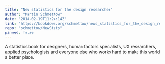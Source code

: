 ```yaml
---
title: "New statistics for the design researcher"
author: "Martin Schmettow"
date: "2018-02-19T11:24:14Z"
link: "https://bookdown.org/schmettow/news_statistics_for_the_design_researche/"
repo: "schmettow/NewStats"
pinned: false
---
```


A statistics book for designers, human factors specialists, UX researchers, applied psychologists and everyone else who works hard to make this world a better place.
